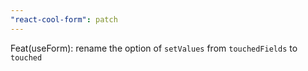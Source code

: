 ```yaml
---
"react-cool-form": patch
---
```


Feat(useForm): rename the option of `setValues` from `touchedFields` to `touched`
